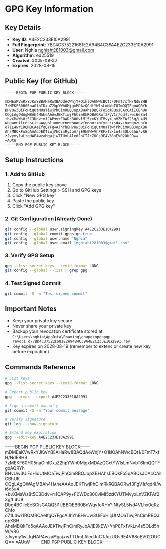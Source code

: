 # GPG Key Information

## Key Details
- **Key ID**: A4E2C233E10A2991
- **Full Fingerprint**: 7BD4C375221681E2A94B4C39A4E2C233E10A2991
- **User**: Nghia <nghiaht281003@gmail.com>
- **Algorithm**: ed25519
- **Created**: 2025-08-20
- **Expires**: 2028-08-19

## Public Key (for GitHub)
```
-----BEGIN PGP PUBLIC KEY BLOCK-----

mDMEaKVwRxYJKwYBBAHaRw8BAQdAoWnjY+O1klOAhNWcBQt1/0FmT7xfH/NdE8HB
7zMEKF60H05naGlhIDxuZ2hpYWh0MjgxMDAzQGdtYWlsLmNvbT6ImQQTFgoAQRYh
BHvUw3UiFoHiqUtMOaTiwjPhCimRBQJopXBHAhsDBQkFo5qABQsJCAcCAiICBhUK
CQgLAgQWAgMBAh4HAheAAAoJEKTiwjPhCimRkRQBAORwf3FgV1r/qd4l/wi6eSa4
+bvXMaWs8t5C3Ddv+m1CAP9y+F0WDc800vlMl5zxKYUTMvyxLnVZKFAf23g/L4U9
Dbg4BGilcEcSCisGAQQBl1UBBQEBB0BoWqvfoRHnYINfySL5Isd4VLhx0qRzChfo
o71L4wr1RQMBCAeIfgQYFgoAJhYhBHvUw3UiFoHiqUtMOaTiwjPhCimRBQJopXBH
AhsMBQkFo5qAAAoJEKTiwjPhCimRyJoA/jE9kEW+VhP8FxfVkLn4s5OLd5hW/vR6
zJvymy1wLtqHAP4wzaMgaj+wTTUmLAledJnCTJcZUOs9E4V68oEV02OUCQ==
=AUtW
-----END PGP PUBLIC KEY BLOCK-----
```

## Setup Instructions

### 1. Add to GitHub
1. Copy the public key above
2. Go to GitHub Settings > SSH and GPG keys
3. Click "New GPG key"
4. Paste the public key
5. Click "Add GPG key"

### 2. Git Configuration (Already Done)
```bash
git config --global user.signingkey A4E2C233E10A2991
git config --global commit.gpgsign true
git config --global user.name "Nghia"
git config --global user.email "nghiaht281003@gmail.com"
```

### 3. Verify GPG Setup
```bash
gpg --list-secret-keys --keyid-format LONG
git config --global --list | grep gpg
```

### 4. Test Signed Commit
```bash
git commit -S -m "Test signed commit"
```

## Important Notes
- Keep your private key secure
- Never share your private key
- Backup your revocation certificate stored at:
  `C:\Users\nghia\AppData\Roaming\gnupg\openpgp-revocs.d\7BD4C375221681E2A94B4C39A4E2C233E10A2991.rev`
- Key expires on 2028-08-19 (remember to extend or create new key before expiration)

## Commands Reference
```bash
# List keys
gpg --list-secret-keys --keyid-format LONG

# Export public key
gpg --armor --export A4E2C233E10A2991

# Sign a commit manually
git commit -S -m "Your commit message"

# Verify signature
git log --show-signature

# Extend key expiration
gpg --edit-key A4E2C233E10A2991
```
- - - - - B E G I N   P G P   P U B L I C   K E Y   B L O C K - - - - -  
  
 m D M E a K V w R x Y J K w Y B B A H a R w 8 B A Q d A o W n j Y + O 1 k l O A h N W c B Q t 1 / 0 F m T 7 x f H / N d E 8 H B  
 7 z M E K F 6 0 H 0 5 n a G l h I D x u Z 2 h p Y W h 0 M j g x M D A z Q G d t Y W l s L m N v b T 6 I m Q Q T F g o A Q R Y h  
 B H v U w 3 U i F o H i q U t M O a T i w j P h C i m R B Q J o p X B H A h s D B Q k F o 5 q A B Q s J C A c C A i I C B h U K  
 C Q g L A g Q W A g M B A h 4 H A h e A A A o J E K T i w j P h C i m R k R Q B A O R w f 3 F g V 1 r / q d 4 l / w i 6 e S a 4  
 + b v X M a W s 8 t 5 C 3 D d v + m 1 C A P 9 y + F 0 W D c 8 0 0 v l M l 5 z x K Y U T M v y x L n V Z K F A f 2 3 g / L 4 U 9  
 D b g 4 B G i l c E c S C i s G A Q Q B l 1 U B B Q E B B 0 B o W q v f o R H n Y I N f y S L 5 I s d 4 V L h x 0 q R z C h f o  
 o 7 1 L 4 w r 1 R Q M B C A e I f g Q Y F g o A J h Y h B H v U w 3 U i F o H i q U t M O a T i w j P h C i m R B Q J o p X B H  
 A h s M B Q k F o 5 q A A A o J E K T i w j P h C i m R y J o A / j E 9 k E W + V h P 8 F x f V k L n 4 s 5 O L d 5 h W / v R 6  
 z J v y m y 1 w L t q H A P 4 w z a M g a j + w T T U m L A l e d J n C T J c Z U O s 9 E 4 V 6 8 o E V 0 2 O U C Q = =  
 = A U t W  
 - - - - - E N D   P G P   P U B L I C   K E Y   B L O C K - - - - -  
 